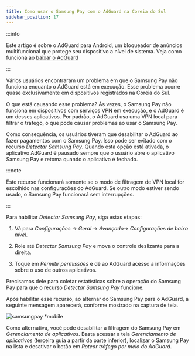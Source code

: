 ```yaml
---
title: Como usar o Samsung Pay com o AdGuard na Coreia do Sul
sidebar_position: 17
---
```


:::info

Este artigo é sobre o AdGuard para Android, um bloqueador de anúncios multifuncional que protege seu dispositivo a nível de sistema. Veja como funciona ao [baixar o AdGuard](https://agrd.io/download-kb-adblock)

:::

Vários usuários encontraram um problema em que o Samsung Pay não funciona enquanto o AdGuard está em execução. Esse problema ocorre quase exclusivamente em dispositivos registrados na Coreia do Sul.

O que está causando esse problema? Às vezes, o Samsung Pay não funciona em dispositivos com serviços VPN em execução, e o AdGuard é um desses aplicativos. Por padrão, o AdGuard usa uma VPN local para filtrar o tráfego, o que pode causar problemas ao usar o Samsung Pay.

Como consequência, os usuários tiveram que desabilitar o AdGuard ao fazer pagamentos com o Samsung Pay. Isso pode ser evitado com o recurso *Detectar Samsung Pay*. Quando esta opção está ativada, o aplicativo AdGuard é pausado sempre que o usuário abre o aplicativo Samsung Pay e retoma quando o aplicativo é fechado.

:::note

Este recurso funcionará somente se o modo de filtragem de VPN local for escolhido nas configurações do AdGuard. Se outro modo estiver sendo usado, o Samsung Pay funcionará sem interrupções.

:::

Para habilitar *Detectar Samsung Pay*, siga estas etapas:

1. Vá para *Configurações* → *Geral* → *Avançado*→ *Configurações de baixo nível*.

1. Role até *Detectar Samsung Pay* e mova o controle deslizante para a direita.

1. Toque em *Permitir permissões* e dê ao AdGuard acesso a informações sobre o uso de outros aplicativos.

Precisamos dele para coletar estatísticas sobre a operação do Samsung Pay para que o recurso *Detectar Samsung Pay* funcione.

Após habilitar esse recurso, ao alternar do Samsung Pay para o AdGuard, a seguinte mensagem aparecerá, conforme mostrado na captura de tela.

![samsungpay *mobile](https://cdn.adtidy.org/content/kb/ad_blocker/android/solving_problems/samsungpay-with-adguard-in-south-korea/samsung_pay.png)

Como alternativa, você pode desabilitar a filtragem do Samsung Pay em *Gerenciamento de aplicativos*. Basta acessar a tela *Gerenciamento de aplicativos* (terceira guia a partir da parte inferior), localizar o Samsung Pay na lista e desativar o botão em *Rotear tráfego por meio do AdGuard*.
